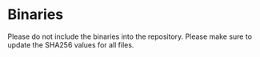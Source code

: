 # Binaries

Please do not include the binaries into the repository. Please make sure to
update the SHA256 values for all files.
